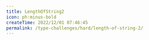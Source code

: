 ```yaml
---
title: LengthOfString2
icon: ph:minus-bold
createTime: 2022/12/01 07:46:45
permalink: /type-challenges/hard/length-of-string-2/
---
```

